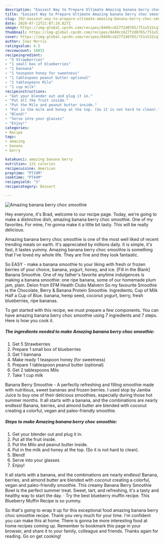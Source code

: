 ```yaml
---
description: "Easiest Way to Prepare Ultimate Amazing banana berry choc smoothie"
title: "Easiest Way to Prepare Ultimate Amazing banana berry choc smoothie"
slug: 192-easiest-way-to-prepare-ultimate-amazing-banana-berry-choc-smoothie
date: 2020-07-12T21:07:29.827Z
image: https://img-global.cpcdn.com/recipes/8449cc627f2d0765/751x532cq70/amazing-banana-berry-choc-smoothie-recipe-main-photo.jpg
thumbnail: https://img-global.cpcdn.com/recipes/8449cc627f2d0765/751x532cq70/amazing-banana-berry-choc-smoothie-recipe-main-photo.jpg
cover: https://img-global.cpcdn.com/recipes/8449cc627f2d0765/751x532cq70/amazing-banana-berry-choc-smoothie-recipe-main-photo.jpg
author: Inez Morris
ratingvalue: 4.5
reviewcount: 18031
recipeingredient:
- "5 Strawberries"
- "1 small box of blueberries"
- "1 bannana"
- "1 teaspoon honey for sweetness"
- "1 tablespoon peanut butter optional"
- "2 tablespoons Milo"
- "1 cup milk"
recipeinstructions:
- "Get your blender out and plug it in."
- "Put all the fruit inside."
- "Put the Milo and peanut butter inside."
- "Put in the milk and honey at the top. (So it is not hard to clean)."
- "Blend!"
- "Serve into your glasses"
- "Enjoy!"
categories:
- Recipe
tags:
- amazing
- banana
- berry

katakunci: amazing banana berry 
nutrition: 121 calories
recipecuisine: American
preptime: "PT19M"
cooktime: "PT44M"
recipeyield: "3"
recipecategory: Dessert

---
```



![Amazing banana berry choc smoothie](https://img-global.cpcdn.com/recipes/8449cc627f2d0765/751x532cq70/amazing-banana-berry-choc-smoothie-recipe-main-photo.jpg)

Hey everyone, it's Brad, welcome to our recipe page. Today, we're going to make a distinctive dish, amazing banana berry choc smoothie. One of my favorites. For mine, I'm gonna make it a little bit tasty. This will be really delicious.

Amazing banana berry choc smoothie is one of the most well liked of recent trending meals on earth. It's appreciated by millions daily. It is simple, it's fast, it tastes yummy. Amazing banana berry choc smoothie is something that I've loved my whole life. They are fine and they look fantastic.

So EASY - make a banana smoothie to your liking with fresh or frozen berries of your choice, banana, yogurt, honey, and ice. [Fill in the Blank] Banana Smoothie. One of my father&#39;s favorite anytime indulgences is making a banana smoothie: one ripe banana, some of our homemade plum jam, plain. Deion from EFM Health Clubs Malvern So my favourite Smoothie is the Chocolate, Berry &amp; Banana Protein Smoothie. Ingredients; Cup of Milk Half a Cup of Blue. banana, hemp seed, coconut yogurt, berry, fresh blueberries, ripe bananas.


To get started with this recipe, we must prepare a few components. You can have amazing banana berry choc smoothie using 7 ingredients and 7 steps. Here is how you cook it.

<!--inarticleads1-->

##### The ingredients needed to make Amazing banana berry choc smoothie:

1. Get 5 Strawberries
1. Prepare 1 small box of blueberries
1. Get 1 bannana
1. Make ready 1 teaspoon honey (for sweetness)
1. Prepare 1 tablespoon peanut butter (optional)
1. Get 2 tablespoons Milo
1. Take 1 cup milk


Banana Berry Smoothie - A perfectly refreshing and filling smoothie made with nutritious, sweet bananas and frozen berries. I used stop by Jamba Juice to buy one of their delicious smoothies, especially during those hot summer months. It all starts with a banana, and the combinations are nearly endless! Banana, berries, and almond butter are blended with coconut creating a colorful, vegan and paleo-friendly smoothie. 

<!--inarticleads2-->

##### Steps to make Amazing banana berry choc smoothie:

1. Get your blender out and plug it in.
1. Put all the fruit inside.
1. Put the Milo and peanut butter inside.
1. Put in the milk and honey at the top. (So it is not hard to clean).
1. Blend!
1. Serve into your glasses
1. Enjoy!


It all starts with a banana, and the combinations are nearly endless! Banana, berries, and almond butter are blended with coconut creating a colorful, vegan and paleo-friendly smoothie. This creamy Banana Berry Smoothie Bowl is the perfect summer treat. Sweet, tart, and refreshing, it&#39;s a tasty and healthy way to start the day. · Try the best blueberry muffin recipe. This Blueberry Muffin Recipe is so yummy. 

So that's going to wrap it up for this exceptional food amazing banana berry choc smoothie recipe. Thank you very much for your time. I'm confident you can make this at home. There is gonna be more interesting food at home recipes coming up. Remember to bookmark this page in your browser, and share it to your family, colleague and friends. Thanks again for reading. Go on get cooking!
